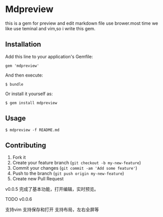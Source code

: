 # Mdpreview

this is a gem for preview and edit markdown file use brower.most time we like use teminal and vim,so i write this gem.

## Installation

Add this line to your application's Gemfile:

    gem 'mdpreview'

And then execute:

    $ bundle

Or install it yourself as:

    $ gem install mdpreview

## Usage

	$ mdpreview -f README.md

## Contributing

1. Fork it
2. Create your feature branch (`git checkout -b my-new-feature`)
3. Commit your changes (`git commit -am 'Add some feature'`)
4. Push to the branch (`git push origin my-new-feature`)
5. Create new Pull Request



v0.0.5
完成了基本功能，打开编辑，实时预览。

TODO
v0.0.6

支持vim
支持保存和打开
支持布局，左右全屏等

